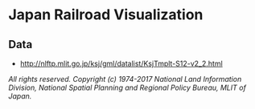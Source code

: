 # Japan Railroad Visualization

## Data

* http://nlftp.mlit.go.jp/ksj/gml/datalist/KsjTmplt-S12-v2_2.html

*All rights reserved. Copyright (c) 1974-2017 National Land Information Division, National Spatial Planning and Regional Policy Bureau, MLIT of Japan.*
